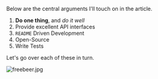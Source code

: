 Below are the central arguments I'll touch on in the article.

1. **Do one thing**, and _do it well_
2. Provide excellent API interfaces
3. `README` Driven Development
4. Open-Source
5. Write Tests

Let's go over each of these in turn.

![freebeer.jpg][1]

[1]: https://i.imgur.com/LuHFbbN.jpg "No, seriously. There's no beer. Go away."
